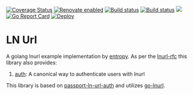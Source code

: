 [![Coverage Status](https://coveralls.io/repos/github/xplorfin/lnurlauth/badge.svg?branch=master)](https://coveralls.io/github/xplorfin/lnurlauth?branch=master)
[![Renovate enabled](https://img.shields.io/badge/renovate-enabled-brightgreen.svg)](https://app.renovatebot.com/dashboard#github/xplorfin/lnurlauth)
[![Build status](https://github.com/xplorfin/lnurlauth/workflows/test/badge.svg)](https://github.com/xplorfin/lnurlauth/actions?query=workflow%3Atest)
[![Build status](https://github.com/xplorfin/lnurlauth/workflows/goreleaser/badge.svg)](https://github.com/xplorfin/lnurlauth/actions?query=workflow%3Agoreleaser)
[![](https://godoc.org/github.com/xplorfin/lnurlauth?status.svg)](https://godoc.org/github.com/xplorfin/lnurlauth)
[![Go Report Card](https://goreportcard.com/badge/github.com/xplorfin/lnurlauth)](https://goreportcard.com/report/github.com/xplorfin/lnurlauth)
[![Deploy](https://www.herokucdn.com/deploy/button.svg)](https://heroku.com/deploy?template=https://github.com/xplorfin/lnurlauth)

# LN Url

A golang lnurl example implementation by [entropy](https://entropy.rocks). As per the [lnurl-rfc](https://github.com/fiatjaf/lnurl-rfc) this library also provides:

1. [auth](auth.go): A canonical way to authenticate users with lnurl 

This library is based on [passport-ln-url-auth](https://github.com/chill117/passport-lnurl-auth) and utilizes [go-lnurl](https://github.com/fiatjaf/go-lnurl).